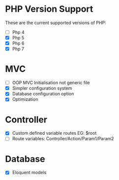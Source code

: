 # PHP Version Support

These are the current supported versions of PHP:
- [ ] Php 4
- [x] Php 5
- [X] Php 6
- [X] Php 7

# MVC

- [ ] OOP MVC Initialisation not generic file
- [X] Simpler configuration system
- [X] Database configuration option
- [X] Optimization

# Controller

- [X] Custom defined variable routes EG: $root
- [ ] Route variables: Controller/Action/Param1/Param2

# Database
- [X] Eloquent models